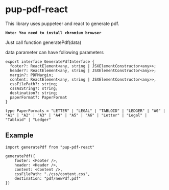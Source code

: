 
# pup-pdf-react

This library uses puppeteer and react to generate pdf.

**`Note: You need to install chromium browser`**


Just call function generatePdf(data)

data parameter can have following parameters

```
export interface GeneratePdfInterface {
  footer?: ReactElement<any, string | JSXElementConstructor<any>>;
  header?: ReactElement<any, string | JSXElementConstructor<any>>;
  margin?: PDFMargin;
  content: ReactElement<any, string | JSXElementConstructor<any>>,
  cssFilePath?: string;
  cssAsString?: string;
  destination?: string;
  paperFormat?: PaperFormat
}
```
```
type PaperFormats = "LETTER" | "LEGAL" | "TABLOID" | "LEDGER" | "A0" | "A1" | "A2" | "A3" | "A4" | "A5" | "A6" | "Letter" | "Legal" | "Tabloid" | "Ledger"
```

 ## Example
 ```
 import generatePdf from "pup-pdf-react"
 
 generatePdf({
     footer: <Footer />,
     header: <Header />,
     content: <Content />,
     cssFilePath: "./css/content.css",
     destination: "pdf/newPdf.pdf"
 })


